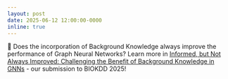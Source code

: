 ```yaml
---
layout: post
date: 2025-06-12 12:00:00-0000
inline: true
---
```


🤔 Does the incorporation of Background Knowledge always improve the performance of Graph Neural Networks?
Learn more in [Informed, but Not Always Improved: Challenging the Benefit of Background Knowledge in GNNs](https://arxiv.org/abs/2505.11023) - our submission to BIOKDD 2025!
